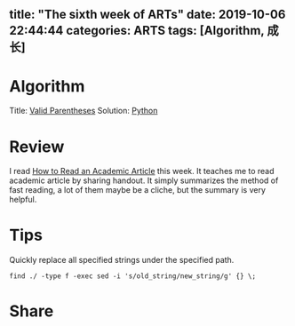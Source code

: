 title: "The sixth week of ARTs"
date: 2019-10-06 22:44:44
categories: ARTS
tags: [Algorithm, 成长]
---
# Algorithm
Title: [Valid Parentheses](https://leetcode.com/problems/valid-parentheses/)
Solution: [Python](https://github.com/huaqianlee/LeetcodeSolutions/blob/master/algorithms/python/ValidParentheses.py)

# Review
I read [How to Read an Academic Article](https://organizationsandmarkets.com/2010/08/31/how-to-read-an-academic-article/) this week. It teaches me to read academic article by sharing handout. It simply summarizes the method of fast reading, a lot of them maybe be a cliche, but the summary is very helpful.
<!-- more -->
# Tips
Quickly replace all specified strings under the specified path.
```
find ./ -type f -exec sed -i 's/old_string/new_string/g' {} \;
```

# Share
